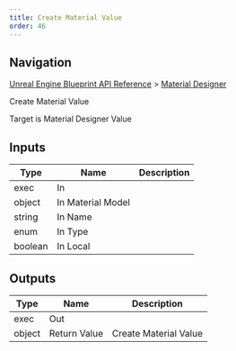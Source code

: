 ```yaml
---
title: Create Material Value
order: 46
---
```

## Navigation

[Unreal Engine Blueprint API Reference](https://dev.epicgames.com/documentation/en-us/unreal-engine/BlueprintAPI) > [Material Designer](https://dev.epicgames.com/documentation/en-us/unreal-engine/BlueprintAPI/MaterialDesigner)

Create Material Value

Target is Material Designer Value

## Inputs

| Type | Name | Description |
| --- | --- | --- |
| exec | In |  |
| object | In Material Model |  |
| string | In Name |  |
| enum | In Type |  |
| boolean | In Local |  |

## Outputs

| Type | Name | Description |
| --- | --- | --- |
| exec | Out |  |
| object | Return Value | Create Material Value |
